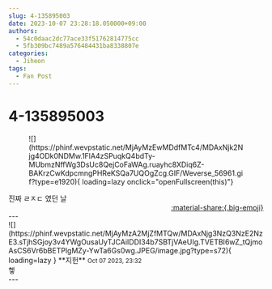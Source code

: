```yaml
---
slug: 4-135895003
date: 2023-10-07 23:28:18.050000+09:00
authors:
  - 54c0daac2dc77ace33f51762814775cc
  - 5fb309bc7489a576484431ba8338807e
categories:
  - Jiheon
tags:
  - Fan Post
---
```


# 4-135895003

<div class="post-container" markdown="1">
<div class="content-container md-sidebar__scrollwrap" markdown="1">


<figure markdown="1">
![](https://phinf.wevpstatic.net/MjAyMzEwMDdfMTc4/MDAxNjk2Njg4ODk0NDMw.1FlA4zSPuqkQ4bdTy-MUbmzNffWg3DsUc8QejCoFaWAg.ruayhc8XDiq6Z-BAKrzCwKdpcmngPHReKSQa7UQOgZcg.GIF/Weverse_56961.gif?type=e1920){ loading=lazy onclick="openFullscreen(this)"}
</figure>
진짜 ㄹㅈㄷ 였던 날

</div>
</div>

<div style="text-align: right;" markdown="1">
<a href="https://weverse.io/fromis9/fanpost/4-135895003" style="text-align: right;">:material-share:{.big-emoji}</a>
</div>
---

<div class="comments-container md-sidebar__scrollwrap" markdown="1">
<div class="comment" markdown="1">
<div class='id-container' markdown="1">
![](https://phinf.wevpstatic.net/MjAyMzA2MjZfMTQw/MDAxNjg3NzQ3NzE2NzE3.sTjhSGjoy3v4YWgOusaUyTJCAiIDDI34b7SBTjVAeUIg.TVETBI6wZ_tQjmoAsCS6Vr6bBETPlgMZy-YwTa6Gs0wg.JPEG/image.jpg?type=s72){ loading=lazy }
**<span class="artist">지헌</span>** <small>Oct 07 2023, 23:32</small><br>
</div>
<div class='comment-body' markdown="1">
헿
</div>
</div>
</div>
---
